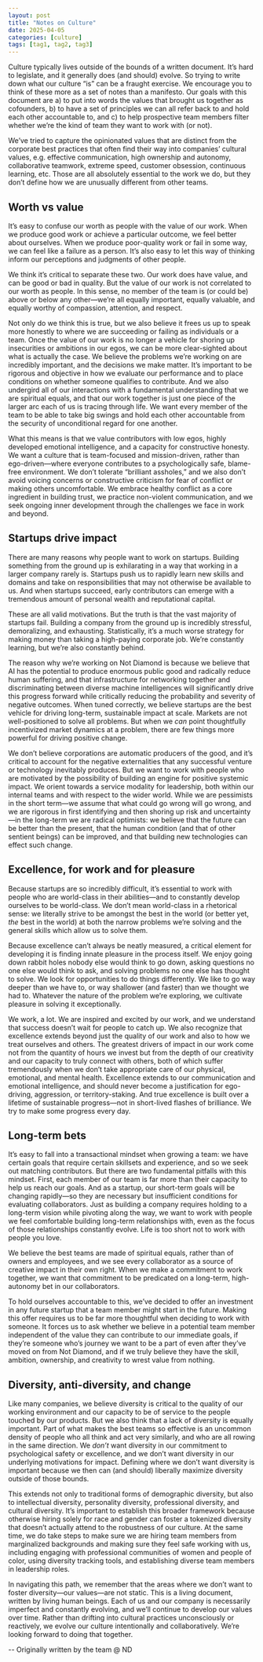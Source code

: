 ```yaml
---
layout: post
title: "Notes on Culture"
date: 2025-04-05
categories: [culture]
tags: [tag1, tag2, tag3]
---
```


Culture typically lives outside of the bounds of a written document. It’s hard to legislate, and it generally does (and should) evolve. So trying to write down what our culture “is” can be a fraught exercise. We encourage you to think of these more as a set of notes than a manifesto. Our goals with this document are a) to put into words the values that brought us together as cofounders, b) to have a set of principles we can all refer back to and hold each other accountable to, and c) to help prospective team members filter whether we’re the kind of team they want to work with (or not).

We’ve tried to capture the opinionated values that are distinct from the corporate best practices that often find their way into companies’ cultural values, e.g. effective communication, high ownership and autonomy, collaborative teamwork, extreme speed, customer obsession, continuous learning, etc. Those are all absolutely essential to the work we do, but they don’t define how we are unusually different from other teams. 

## Worth vs value

It’s easy to confuse our worth as people with the value of our work. When we produce good work or achieve a particular outcome, we feel better about ourselves. When we produce poor-quality work or fail in some way, we can feel like a failure as a person. It’s also easy to let this way of thinking inform our perceptions and judgments of other people.

We think it’s critical to separate these two. Our work does have value, and can be good or bad in quality. But the value of our work is not correlated to our worth as people. In this sense, no member of the team is (or could be) above or below any other—we’re all equally important, equally valuable, and equally worthy of compassion, attention, and respect.

Not only do we think this is true, but we also believe it frees us up to speak more honestly to where we are succeeding or failing as individuals or a team. Once the value of our work is no longer a vehicle for shoring up insecurities or ambitions in our egos, we can be more clear-sighted about what is actually the case. We believe the problems we’re working on are incredibly important, and the decisions we make matter. It’s important to be rigorous and objective in how we evaluate our performance and to place conditions on whether someone qualifies to contribute. And we also undergird all of our interactions with a fundamental understanding that we are spiritual equals, and that our work together is just one piece of the larger arc each of us is tracing through life. We want every member of the team to be able to take big swings and hold each other accountable from the security of unconditional regard for one another.

What this means is that we value contributors with low egos, highly developed emotional intelligence, and a capacity for constructive honesty. We want a culture that is team-focused and mission-driven, rather than ego-driven—where everyone contributes to a psychologically safe, blame-free environment. We don’t tolerate “brilliant assholes,” and we also don’t avoid voicing concerns or constructive criticism for fear of conflict or making others uncomfortable. We embrace healthy conflict as a core ingredient in building trust, we practice non-violent communication, and we seek ongoing inner development through the challenges we face in work and beyond.

## Startups drive impact

There are many reasons why people want to work on startups. Building something from the ground up is exhilarating in a way that working in a larger company rarely is. Startups push us to rapidly learn new skills and domains and take on responsibilities that may not otherwise be available to us. And when startups succeed, early contributors can emerge with a tremendous amount of personal wealth and reputational capital. 

These are all valid motivations. But the truth is that the vast majority of startups fail. Building a company from the ground up is incredibly stressful, demoralizing, and exhausting. Statistically, it’s a much worse strategy for making money than taking a high-paying corporate job. We’re constantly learning, but we’re also constantly behind. 

The reason why we’re working on Not Diamond is because we believe that AI has the potential to produce enormous public good and radically reduce human suffering, and that infrastructure for networking together and discriminating between diverse machine intelligences will significantly drive this progress forward while critically reducing the probability and severity of negative outcomes. When tuned correctly, we believe startups are the best vehicle for driving long-term, sustainable impact at scale. Markets are not well-positioned to solve all problems. But when we *can* point thoughtfully incentivized market dynamics at a problem, there are few things more powerful for driving positive change.

We don’t believe corporations are automatic producers of the good, and it’s critical to account for the negative externalities that any successful venture or technology inevitably produces. But we want to work with people who are motivated by the possibility of building an engine for positive systemic impact. We orient towards a service modality for leadership, both within our internal teams and with respect to the wider world. While we are pessimists in the short term—we assume that what could go wrong will go wrong, and we are rigorous in first identifying and then shoring up risk and uncertainty—in the long-term we are radical optimists: we believe that the future can be better than the present, that the human condition (and that of other sentient beings) can be improved, and that building new technologies can effect such change. 

## Excellence, for work and for pleasure

Because startups are so incredibly difficult, it’s essential to work with people who are world-class in their abilities—and to constantly develop ourselves to be world-class. We don’t mean world-class in a rhetorical sense: we literally strive to be amongst the best in the world (or better yet, *the* best in the world) at both the narrow problems we’re solving and the general skills which allow us to solve them. 

Because excellence can’t always be neatly measured, a critical element for developing it is finding innate pleasure in the process itself. We enjoy going down rabbit holes nobody else would think to go down, asking questions no one else would think to ask, and solving problems no one else has thought to solve. We look for opportunities to do things differently. We like to go way deeper than we have to, or way shallower (and faster) than we thought we had to. Whatever the nature of the problem we’re exploring, we cultivate pleasure in solving it exceptionally. 

We work, a lot. We are inspired and excited by our work, and we understand that success doesn’t wait for people to catch up. We also recognize that excellence extends beyond just the quality of our work and also to how we treat ourselves and others. The greatest drivers of impact in our work come not from the quantity of hours we invest but from the depth of our creativity and our capacity to truly connect with others, both of which suffer tremendously when we don’t take appropriate care of our physical, emotional, and mental health. Excellence extends to our communication and emotional intelligence, and should never become a justification for ego-driving, aggression, or territory-staking. And true excellence is built over a lifetime of sustainable progress—not in short-lived flashes of brilliance. We try to make some progress every day.

## Long-term bets

It’s easy to fall into a transactional mindset when growing a team: we have certain goals that require certain skillsets and experience, and so we seek out matching contributors. But there are two fundamental pitfalls with this mindset. First, each member of our team is far more than their capacity to help us reach our goals. And as a startup, our short-term goals will be changing rapidly—so they are necessary but insufficient conditions for evaluating collaborators. Just as building a company requires holding to a long-term vision while pivoting along the way, we want to work with people we feel comfortable building long-term relationships with, even as the focus of those relationships constantly evolve. Life is too short not to work with people you love.

We believe the best teams are made of spiritual equals, rather than of owners and employees, and we see every collaborator as a source of creative impact in their own right. When we make a commitment to work together, we want that commitment to be predicated on a long-term, high-autonomy bet in our collaborators. 

To hold ourselves accountable to this, we’ve decided to offer an investment in any future startup that a team member might start in the future. Making this offer requires us to be far more thoughtful when deciding to work with someone. It forces us to ask whether we believe in a potential team member independent of the value they can contribute to our immediate goals, if they’re someone who’s journey we want to be a part of even after they’ve moved on from Not Diamond, and if we truly believe they have the skill, ambition, ownership, and creativity to wrest value from nothing.

## Diversity, anti-diversity, and change

Like many companies, we believe diversity is critical to the quality of our working environment and our capacity to be of service to the people touched by our products. But we also think that a lack of diversity is equally important. Part of what makes the best teams so effective is an uncommon density of people who all think and act very similarly, and who are all rowing in the same direction. We *don’t* want diversity in our commitment to psychological safety or excellence, and we don’t want diversity in our underlying motivations for impact. Defining where we don’t want diversity is important because we then can (and should) liberally maximize diversity outside of those bounds. 

This extends not only to traditional forms of demographic diversity, but also to intellectual diversity, personality diversity, professional diversity, and cultural diversity. It’s important to establish this broader framework because otherwise hiring solely for race and gender can foster a tokenized diversity that doesn’t actually attend to the robustness of our culture. At the same time, we do take steps to make sure we are hiring team members from marginalized backgrounds and making sure they feel safe working with us, including engaging with professional communities of women and people of color, using diversity tracking tools, and establishing diverse team members in leadership roles.

In navigating this path, we remember that the areas where we don’t want to foster diversity—our values—are not static. This is a living document, written by living human beings. Each of us and our company is necessarily imperfect and constantly evolving, and we’ll continue to develop our values over time. Rather than drifting into cultural practices unconsciously or reactively, we evolve our culture intentionally and collaboratively. We’re looking forward to doing that together.


-- Originally written by the team @ ND